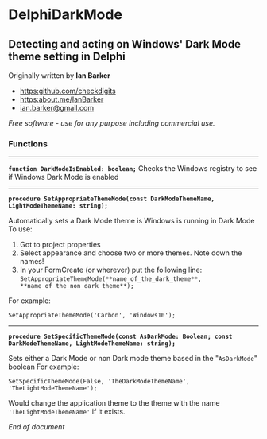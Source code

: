 # DelphiDarkMode
 ## Detecting and acting on Windows' Dark Mode theme setting in Delphi

 Originally written by **Ian Barker**
            
* [https:github.com/checkdigits](https:github.com/checkdigits)
* [https:about.me/IanBarker](https:about.me/IanBarker)
* [ian.barker@gmail.com](mailto:ian.barker@gmail.com)

 *Free software - use for any purpose including commercial use.*


### Functions

---

**`function DarkModeIsEnabled: boolean;`**
Checks the Windows registry to see if Windows Dark Mode is enabled 

---
**`procedure SetAppropriateThemeMode(const DarkModeThemeName, LightModeThemeName: string);`**

Automatically sets a Dark Mode theme is Windows is running in Dark Mode
To use:
1. Got to project properties
2. Select appearance and choose two or more themes.  Note down the names!
3. In your FormCreate (or wherever) put the following line:
`SetAppropriateThemeMode(**name_of_the_dark_theme**, **name_of_the_non_dark_theme**);`
 
 For example: 
 
 `SetAppropriateThemeMode('Carbon', 'Windows10');`
  
---
**`procedure SetSpecificThemeMode(const AsDarkMode: Boolean; const DarkModeThemeName, LightModeThemeName: string);`**

Sets either a Dark Mode or non Dark mode theme based in the "`AsDarkMode`" boolean
For example:

`SetSpecificThemeMode(False, 'TheDarkModeThemeName', 'TheLightModeThemeName');`

Would change the application theme to the theme with the name `'TheLightModeThemeName'` if it exists.
  
*End of document*
  

